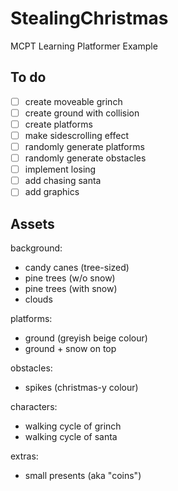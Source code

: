 # StealingChristmas
MCPT Learning Platformer Example

## To do
- [ ] create moveable grinch
- [ ] create ground with collision
- [ ] create platforms
- [ ] make sidescrolling effect
- [ ] randomly generate platforms
- [ ] randomly generate obstacles
- [ ] implement losing
- [ ] add chasing santa
- [ ] add graphics

## Assets

background:
- candy canes (tree-sized)
- pine trees (w/o snow)
- pine trees (with snow)
- clouds

platforms:
- ground (greyish beige colour) 
- ground + snow on top

obstacles:
- spikes (christmas-y colour)

characters:
- walking cycle of grinch
- walking cycle of santa

extras:
- small presents (aka "coins")
